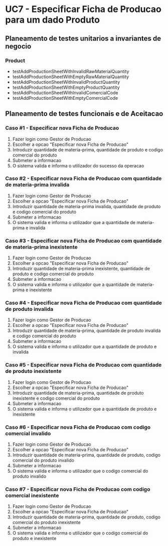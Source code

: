 # UC7 - Especificar Ficha de Producao para um dado Produto

## Planeamento de testes unitarios a invariantes de negocio

### Product

- testAddProductionSheetWithInvalidRawMaterialQuantity
- testAddProductionSheetWithEmptyRawMaterialQuantity
- testAddProductionSheetWithInvalidProductQuantity
- testAddProductionSheetWithEmptyProductQuantity
- testAddProductionSheetWithInvalidComercialCode
- testAddProductionSheetWithEmptyComercialCode

## Planeamento de testes funcionais e de Aceitacao

### Caso #1 - Especificar nova Ficha de Producao

1. Fazer login como Gestor de Producao
2. Escolher a opcao "Especificar nova Ficha de Producao"
3. Introduzir quantidade de materia-prima, quantidade de produto e codigo comercial do produto
4. Submeter a informacao
5. O sistema valida e informa o utilizador do sucesso da operacao

### Caso #2 - Especificar nova Ficha de Producao com quantidade de materia-prima invalida

1. Fazer login como Gestor de Producao
2. Escolher a opcao "Especificar nova Ficha de Producao"
3. Introduzir quantidade de materia-prima invalida, quantidade de produto e codigo comercial do produto
4. Submeter a informacao
5. O sistema valida e informa o utilizador que a quantidade de materia-prima e invalida

### Caso #3 - Especificar nova Ficha de Producao com quantidade de materia-prima inexistente

1. Fazer login como Gestor de Producao
2. Escolher a opcao "Especificar nova Ficha de Producao"
3. Introduzir quantidade de materia-prima inexistente, quantidade de produto e codigo comercial do produto
4. Submeter a informacao
5. O sistema valida e informa o utilizador que a quantidade de materia-prima e inexistente

### Caso #4 - Especificar nova Ficha de Producao com quantidade de produto invalida

1. Fazer login como Gestor de Producao
2. Escolher a opcao "Especificar nova Ficha de Producao"
3. Introduzir quantidade de materia-prima, quantidade de produto invalida e codigo comercial do produto
4. Submeter a informacao
5. O sistema valida e informa o utilizador que a quantidade de produto e invalida

### Caso #5 - Especificar nova Ficha de Producao com quantidade de produto inexistente

1. Fazer login como Gestor de Producao
2. Escolher a opcao "Especificar nova Ficha de Producao"
3. Introduzir quantidade de materia-prima, quantidade de produto inexistente e codigo comercial do produto
4. Submeter a informacao
5. O sistema valida e informa o utilizador que a quantidade de produto e inexistente

### Caso #6 - Especificar nova Ficha de Producao com codigo comercial invalido

1. Fazer login como Gestor de Producao
2. Escolher a opcao "Especificar nova Ficha de Producao"
3. Introduzir quantidade de materia-prima, quantidade de produto, codigo comercial do produto invalido
4. Submeter a informacao
5. O sistema valida e informa o utilizador que o codigo comercial do produto invalido

### Caso #7 - Especificar nova Ficha de Producao com codigo comercial inexistente

1. Fazer login como Gestor de Producao
2. Escolher a opcao "Especificar nova Ficha de Producao"
3. Introduzir quantidade de materia-prima, quantidade de produto, codigo comercial do produto inexistente
4. Submeter a informacao
5. O sistema valida e informa o utilizador que o codigo comercial do produto e inexistente